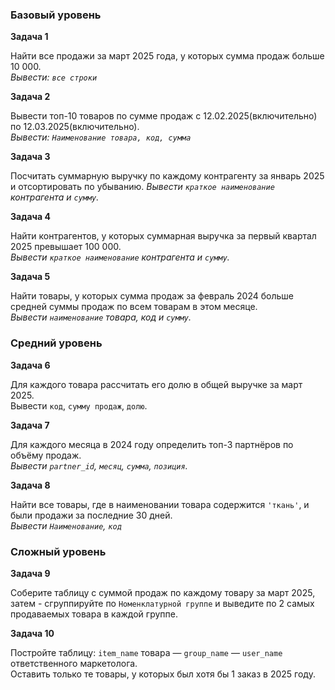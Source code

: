 ###  **Базовый уровень**

**Задача 1**

Найти все продажи за март 2025 года, у которых сумма продаж больше 10 000.  
_Вывести: `все строки`_

**Задача 2**

Вывести топ-10 товаров по сумме продаж с 12.02.2025(включительно) по 12.03.2025(включительно).  
_Вывести: `Наименование товара, код, сумма`_

**Задача 3**

Посчитать суммарную выручку по каждому контрагенту за январь 2025 и отсортировать по убыванию.
_Вывести `краткое наименование` контрагента и `сумму`._

**Задача 4**

Найти контрагентов, у которых суммарная выручка за первый квартал 2025 превышает 100 000.  
_Вывести `краткое наименование` контрагента и `сумму`._  

**Задача 5**

Найти товары, у которых сумма продаж за февраль 2024 больше средней суммы продаж по всем товарам в этом месяце.  
_Вывести `наименование` товара, код и `сумму`._

### **Средний уровень**

**Задача 6**

Для каждого товара рассчитать его долю в общей выручке за март 2025.  
Вывести `код`, `сумму продаж`, `долю`.

**Задача 7**

Для каждого месяца в 2024 году определить топ-3 партнёров по объёму продаж.  
_Вывести `partner_id`, `месяц`, `сумма`, `позиция`._

**Задача 8**

Найти все товары, где в наименовании товара содержится `'ткань'`, и были продажи за последние 30 дней.  
_Вывести `Наименование`, `код`_

### **Сложный уровень**

**Задача 9**

Соберите таблицу с суммой продаж по каждому товару за март 2025, затем - сгруппируйте по `Номенклатурной группе` и выведите по 2 самых продаваемых товара в каждой группе.

**Задача 10**

Постройте таблицу: `item_name` товара — `group_name` — `user_name` ответственного маркетолога.  
Оставить только те товары, у которых был хотя бы 1 заказ в 2025 году.  